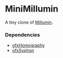 # MiniMillumin

A tiny clone of <a href="http://www.millumin.com/v2/index.php">Millumin</a>.

### Dependencies

 - <a href="https://github.com/paulobarcelos/ofxHomography">ofxHomography</a>
 - <a href="https://github.com/astellato/ofxSyphon">ofxSyphon</a>